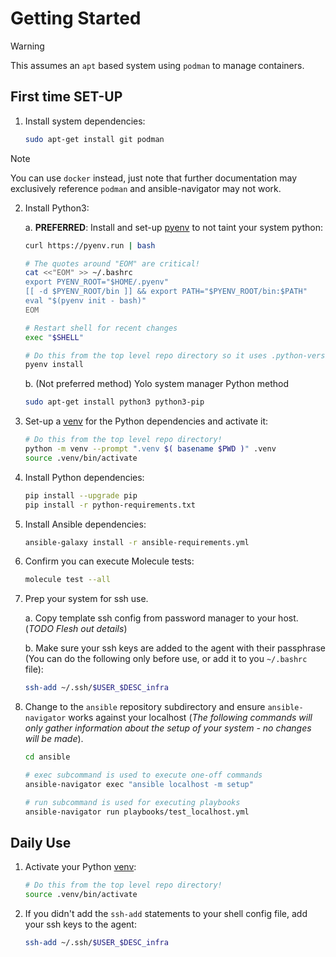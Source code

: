 # Getting Started

> [!WARNING]
> This assumes an `apt` based system using `podman` to manage containers.

## First time SET-UP

1. Install system dependencies:

   ```bash
   sudo apt-get install git podman
   ```

> [!NOTE]
> You can use `docker` instead, just note that further documentation may
> exclusively reference `podman` and ansible-navigator may not work.

2. Install Python3:

   a. **PREFERRED**: Install and set-up [pyenv] to not taint your system python:

   ```bash
   curl https://pyenv.run | bash

   # The quotes around "EOM" are critical!
   cat <<"EOM" >> ~/.bashrc
   export PYENV_ROOT="$HOME/.pyenv"
   [[ -d $PYENV_ROOT/bin ]] && export PATH="$PYENV_ROOT/bin:$PATH"
   eval "$(pyenv init - bash)"
   EOM

   # Restart shell for recent changes
   exec "$SHELL"

   # Do this from the top level repo directory so it uses .python-version file!
   pyenv install
   ```

   b. (Not preferred method) Yolo system manager Python method

   ```bash
   sudo apt-get install python3 python3-pip
   ```

3. Set-up a [venv] for the Python dependencies and activate it:

    ```bash
    # Do this from the top level repo directory!
    python -m venv --prompt ".venv $( basename $PWD )" .venv
    source .venv/bin/activate
    ```

4. Install Python dependencies:

    ```bash
    pip install --upgrade pip
    pip install -r python-requirements.txt
    ```

5. Install Ansible dependencies:

   ```bash
   ansible-galaxy install -r ansible-requirements.yml
   ```

6. Confirm you can execute Molecule tests:

   ```bash
   molecule test --all
   ```

6. Prep your system for ssh use.

    a. Copy template ssh config from password manager to your host.
    (_TODO Flesh out details_)

    b. Make sure your ssh keys are added to the agent with their passphrase (You
    can do the following only before use, or add it to you `~/.bashrc` file):

    ```bash
    ssh-add ~/.ssh/$USER_$DESC_infra
    ```

7. Change to the `ansible` repository subdirectory and ensure
   `ansible-navigator` works against your localhost (_The following commands
   will only gather information about the setup of your system - no changes will
   be made_).

   ```bash
   cd ansible

   # exec subcommand is used to execute one-off commands
   ansible-navigator exec "ansible localhost -m setup"

   # run subcommand is used for executing playbooks
   ansible-navigator run playbooks/test_localhost.yml
   ```

## Daily Use

1. Activate your Python [venv]:

    ```bash
    # Do this from the top level repo directory!
    source .venv/bin/activate
    ```

2. If you didn't add the `ssh-add` statements to your shell config file, add
   your ssh keys to the agent:

    ```bash
    ssh-add ~/.ssh/$USER_$DESC_infra
    ```

<!-- Links -->
[pyenv]: https://github.com/pyenv/pyenv
[venv]: https://packaging.python.org/en/latest/guides/installing-using-pip-and-virtual-environments/#create-and-use-virtual-environments

<!-- markdownlint-configure-file {
  MD029: false
} -->